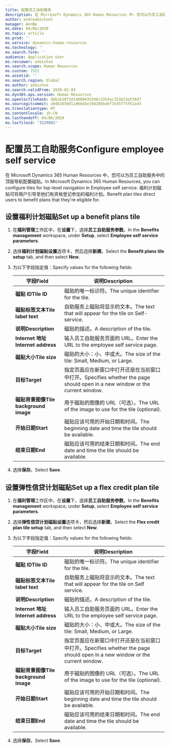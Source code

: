 ```yaml
---
title: 配置员工自助服务
description: 在 Microsoft Dynamics 365 Human Resources 中，您可以为员工自助服务中的顶层导航配置磁贴。
author: andreabichsel
manager: AnnBe
ms.date: 04/06/2020
ms.topic: article
ms.prod: ''
ms.service: dynamics-human-resources
ms.technology: ''
ms.search.form: ''
audience: Application User
ms.reviewer: anbichse
ms.search.scope: Human Resources
ms.custom: 7521
ms.assetid: ''
ms.search.region: Global
ms.author: anbichse
ms.search.validFrom: 2020-02-03
ms.dyn365.ops.version: Human Resources
ms.openlocfilehash: dbbcb10f1d14088435248c3354ac153b23e5f8d7
ms.sourcegitcommit: a9461650d11d6845e1942865ebf7e35f75f61ad3
ms.translationtype: HT
ms.contentlocale: zh-CN
ms.lasthandoff: 04/06/2020
ms.locfileid: "3229801"
---
```

# <a name="configure-employee-self-service"></a><span data-ttu-id="cf119-103">配置员工自助服务</span><span class="sxs-lookup"><span data-stu-id="cf119-103">Configure employee self service</span></span>

<span data-ttu-id="cf119-104">在 Microsoft Dynamics 365 Human Resources 中，您可以为员工自助服务中的顶层导航配置磁贴。</span><span class="sxs-lookup"><span data-stu-id="cf119-104">In Microsoft Dynamics 365 Human Resources, you can configure tiles for top-level navigation in Employee self service.</span></span> <span data-ttu-id="cf119-105">福利计划磁贴可将用户引导至他们有资格登记参加的福利计划。</span><span class="sxs-lookup"><span data-stu-id="cf119-105">Benefit plan tiles direct users to benefit plans that they're eligible for.</span></span>

## <a name="set-up-a-benefit-plans-tile"></a><span data-ttu-id="cf119-106">设置福利计划磁贴</span><span class="sxs-lookup"><span data-stu-id="cf119-106">Set up a benefit plans tile</span></span>

1. <span data-ttu-id="cf119-107">在**福利管理**工作区中，在**设置**下，选择**员工自助服务参数**。</span><span class="sxs-lookup"><span data-stu-id="cf119-107">In the **Benefits management** workspace, under **Setup**, select **Employee self service parameters**.</span></span>

2. <span data-ttu-id="cf119-108">选择**福利计划磁贴设置**选项卡，然后选择**新建**。</span><span class="sxs-lookup"><span data-stu-id="cf119-108">Select the **Benefit plans tile setup** tab, and then select **New**.</span></span>

3. <span data-ttu-id="cf119-109">为以下字段指定值：</span><span class="sxs-lookup"><span data-stu-id="cf119-109">Specify values for the following fields:</span></span>

   | <span data-ttu-id="cf119-110">字段</span><span class="sxs-lookup"><span data-stu-id="cf119-110">Field</span></span> | <span data-ttu-id="cf119-111">说明</span><span class="sxs-lookup"><span data-stu-id="cf119-111">Description</span></span> |
   | --- | --- |
   | <span data-ttu-id="cf119-112">**磁贴 ID**</span><span class="sxs-lookup"><span data-stu-id="cf119-112">**Tile ID**</span></span> | <span data-ttu-id="cf119-113">磁贴的唯一标识符。</span><span class="sxs-lookup"><span data-stu-id="cf119-113">The unique identifier for the tile.</span></span> |
   | <span data-ttu-id="cf119-114">**磁贴标签文本**</span><span class="sxs-lookup"><span data-stu-id="cf119-114">**Tile label text**</span></span> | <span data-ttu-id="cf119-115">自助服务上磁贴将显示的文本。</span><span class="sxs-lookup"><span data-stu-id="cf119-115">The text that will appear for the tile on Self-service.</span></span> |
   | <span data-ttu-id="cf119-116">**说明**</span><span class="sxs-lookup"><span data-stu-id="cf119-116">**Description**</span></span> | <span data-ttu-id="cf119-117">磁贴的描述。</span><span class="sxs-lookup"><span data-stu-id="cf119-117">A description of the tile.</span></span> |
   | <span data-ttu-id="cf119-118">**Internet 地址**</span><span class="sxs-lookup"><span data-stu-id="cf119-118">**Internet address**</span></span> | <span data-ttu-id="cf119-119">输入员工自助服务页面的 URL。</span><span class="sxs-lookup"><span data-stu-id="cf119-119">Enter the URL to the employee self service page.</span></span> |
   | <span data-ttu-id="cf119-120">**磁贴大小**</span><span class="sxs-lookup"><span data-stu-id="cf119-120">**Tile size**</span></span> | <span data-ttu-id="cf119-121">磁贴的大小：小、中或大。</span><span class="sxs-lookup"><span data-stu-id="cf119-121">The size of the tile: Small, Medium, or Large.</span></span> |
   | <span data-ttu-id="cf119-122">**目标**</span><span class="sxs-lookup"><span data-stu-id="cf119-122">**Target**</span></span> | <span data-ttu-id="cf119-123">指定页面应在新窗口中打开还是在当前窗口中打开。</span><span class="sxs-lookup"><span data-stu-id="cf119-123">Specifies whether the page should open in a new window or the current window.</span></span> |
   | <span data-ttu-id="cf119-124">**磁贴背景图像**</span><span class="sxs-lookup"><span data-stu-id="cf119-124">**Tile background image**</span></span> | <span data-ttu-id="cf119-125">用于磁贴的图像的 URL（可选）。</span><span class="sxs-lookup"><span data-stu-id="cf119-125">The URL of the image to use for the tile (optional).</span></span> |
   | <span data-ttu-id="cf119-126">**开始日期**</span><span class="sxs-lookup"><span data-stu-id="cf119-126">**Start**</span></span> | <span data-ttu-id="cf119-127">磁贴应该可用的开始日期和时间。</span><span class="sxs-lookup"><span data-stu-id="cf119-127">The beginning date and time the tile should be available.</span></span> |
   | <span data-ttu-id="cf119-128">**结束日期**</span><span class="sxs-lookup"><span data-stu-id="cf119-128">**End**</span></span> | <span data-ttu-id="cf119-129">磁贴应该可用的结束日期和时间。</span><span class="sxs-lookup"><span data-stu-id="cf119-129">The end date and time the tile should be available.</span></span> |

4. <span data-ttu-id="cf119-130">选择**保存**。</span><span class="sxs-lookup"><span data-stu-id="cf119-130">Select **Save**.</span></span>

## <a name="set-up-a-flex-credit-plan-tile"></a><span data-ttu-id="cf119-131">设置弹性信贷计划磁贴</span><span class="sxs-lookup"><span data-stu-id="cf119-131">Set up a flex credit plan tile</span></span>

1. <span data-ttu-id="cf119-132">在**福利管理**工作区中，在**设置**下，选择**员工自助服务参数**。</span><span class="sxs-lookup"><span data-stu-id="cf119-132">In the **Benefits management** workspace, under **Setup**, select **Employee self service parameters**.</span></span>

2. <span data-ttu-id="cf119-133">选择**弹性信贷计划磁贴设置**选项卡，然后选择**新建**。</span><span class="sxs-lookup"><span data-stu-id="cf119-133">Select the **Flex credit plan tile setup** tab, and then select **New**.</span></span>

3. <span data-ttu-id="cf119-134">为以下字段指定值：</span><span class="sxs-lookup"><span data-stu-id="cf119-134">Specify values for the following fields:</span></span>

   | <span data-ttu-id="cf119-135">字段</span><span class="sxs-lookup"><span data-stu-id="cf119-135">Field</span></span> | <span data-ttu-id="cf119-136">说明</span><span class="sxs-lookup"><span data-stu-id="cf119-136">Description</span></span> |
   | --- | --- |
   | <span data-ttu-id="cf119-137">**磁贴 ID**</span><span class="sxs-lookup"><span data-stu-id="cf119-137">**Tile ID**</span></span> | <span data-ttu-id="cf119-138">磁贴的唯一标识符。</span><span class="sxs-lookup"><span data-stu-id="cf119-138">The unique identifier for the tile.</span></span> |
   | <span data-ttu-id="cf119-139">**磁贴标签文本**</span><span class="sxs-lookup"><span data-stu-id="cf119-139">**Tile label text**</span></span> | <span data-ttu-id="cf119-140">自助服务上磁贴将显示的文本。</span><span class="sxs-lookup"><span data-stu-id="cf119-140">The text that will appear for the tile on Self service.</span></span> |
   | <span data-ttu-id="cf119-141">**说明**</span><span class="sxs-lookup"><span data-stu-id="cf119-141">**Description**</span></span> | <span data-ttu-id="cf119-142">磁贴的描述。</span><span class="sxs-lookup"><span data-stu-id="cf119-142">A description of the tile.</span></span> |
   | <span data-ttu-id="cf119-143">**Internet 地址**</span><span class="sxs-lookup"><span data-stu-id="cf119-143">**Internet address**</span></span> | <span data-ttu-id="cf119-144">输入员工自助服务页面的 URL。</span><span class="sxs-lookup"><span data-stu-id="cf119-144">Enter the URL to the employee self service page.</span></span> |
   | <span data-ttu-id="cf119-145">**磁贴大小**</span><span class="sxs-lookup"><span data-stu-id="cf119-145">**Tile size**</span></span> | <span data-ttu-id="cf119-146">磁贴的大小：小、中或大。</span><span class="sxs-lookup"><span data-stu-id="cf119-146">The size of the tile: Small, Medium, or Large.</span></span> |
   | <span data-ttu-id="cf119-147">**目标**</span><span class="sxs-lookup"><span data-stu-id="cf119-147">**Target**</span></span> | <span data-ttu-id="cf119-148">指定页面应在新窗口中打开还是在当前窗口中打开。</span><span class="sxs-lookup"><span data-stu-id="cf119-148">Specifies whether the page should open in a new window or the current window.</span></span> |
   | <span data-ttu-id="cf119-149">**磁贴背景图像**</span><span class="sxs-lookup"><span data-stu-id="cf119-149">**Tile background image**</span></span> | <span data-ttu-id="cf119-150">用于磁贴的图像的 URL（可选）。</span><span class="sxs-lookup"><span data-stu-id="cf119-150">The URL of the image to use for the tile (optional).</span></span> |
   | <span data-ttu-id="cf119-151">**开始日期**</span><span class="sxs-lookup"><span data-stu-id="cf119-151">**Start**</span></span> | <span data-ttu-id="cf119-152">磁贴应该可用的开始日期和时间。</span><span class="sxs-lookup"><span data-stu-id="cf119-152">The beginning date and time the tile should be available.</span></span> |
   | <span data-ttu-id="cf119-153">**结束日期**</span><span class="sxs-lookup"><span data-stu-id="cf119-153">**End**</span></span> | <span data-ttu-id="cf119-154">磁贴应该可用的结束日期和时间。</span><span class="sxs-lookup"><span data-stu-id="cf119-154">The end date and time the tile should be available.</span></span> |

4. <span data-ttu-id="cf119-155">选择**保存**。</span><span class="sxs-lookup"><span data-stu-id="cf119-155">Select **Save**.</span></span>
